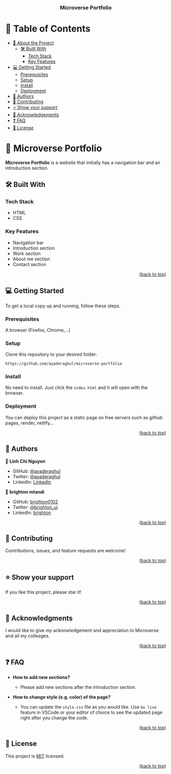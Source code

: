 <a name="readme-top"></a>

<div align="center">

  <h3><b>Microverse Portfolio</b></h3>

</div>

# 📗 Table of Contents

- [📖 About the Project](#about-project)
  - [🛠 Built With](#built-with)
    - [Tech Stack](#tech-stack)
    - [Key Features](#key-features)
- [💻 Getting Started](#getting-started)
  - [Prerequisites](#prerequisites)
  - [Setup](#setup)
  - [Install](#install)
  - [Deployment](#deployment)
- [👥 Authors](#authors)
- [🤝 Contributing](#contributing)
- [⭐️ Show your support](#support)
- [🙏 Acknowledgements](#acknowledgements)
- [❓ FAQ](#faq)
- [📝 License](#license)

# 📖 Microverse Portfolio <a name="about-project"></a>

**Microverse Portfolio** is a website that initially has a navigation bar and an introduction section.

## 🛠 Built With <a name="built-with"></a>

### Tech Stack <a name="tech-stack"></a>

- HTML 
- CSS

### Key Features <a name="key-features"></a>
- Navigation bar
- Introduction section
- Work section
- About me section
- Contact section

<p align="right">(<a href="#readme-top">back to top</a>)</p>

## 💻 Getting Started <a name="getting-started"></a>

To get a local copy up and running, follow these steps.

### Prerequisites

A browser (Firefox, Chrome,...)

### Setup

Clone this repository to your desired folder:

`https://github.com/ayaderaghul/microverse-portfolio`

### Install

No need to install. Just click the `index.html` and it will open with the browser.

### Deployment

You can deploy this project as a static page on free servers such as github pages, render, netlify...

<p align="right">(<a href="#readme-top">back to top</a>)</p>

## 👥 Authors <a name="authors"></a>

👤 **Linh Chi Nguyen**

- GitHub: [@ayaderaghul](https://github.com/ayaderaghul)
- Twitter: [@ayaderaghul](https://twitter.com/ayaderaghul)
- LinkedIn: [LinkedIn](https://www.linkedin.com/in/linh-chi-n-371139180/)

👤 **brighton mtandi**

- GitHub: [brighton0102](htpps://github.com/brighton0102)
- Twitter: [@brighton_ui](https://twitter.com/brighton_ui)
- LinkedIn: [brighton](https://www.linkedin.com/in/brighton-mtandi-976615267/)


<p align="right">(<a href="#readme-top">back to top</a>)</p>

## 🤝 Contributing <a name="contributing"></a>

Contributions, issues, and feature requests are welcome!

<p align="right">(<a href="#readme-top">back to top</a>)</p>

## ⭐️ Show your support <a name="support"></a>

If you like this project, please star it!

<p align="right">(<a href="#readme-top">back to top</a>)</p>

## 🙏 Acknowledgments <a name="acknowledgements"></a>

I would like to give my acknowledgement and appreciation to Microverse and all my colleages.

<p align="right">(<a href="#readme-top">back to top</a>)</p>


## ❓ FAQ <a name="faq"></a>

- **How to add new sections?**

  - Please add new sections after the introduction section.

- **How to change style (e.g. color) of the page?**

  - You can update the `style.css` file as you would like. Use `Go live` feature in VSCode or your editor of choice to see the updated page right after you change the code.

<p align="right">(<a href="#readme-top">back to top</a>)</p>

## 📝 License <a name="license"></a>

This project is [MIT](https://choosealicense.com/licenses/mit/) licensed.

<p align="right">(<a href="#readme-top">back to top</a>)</p>